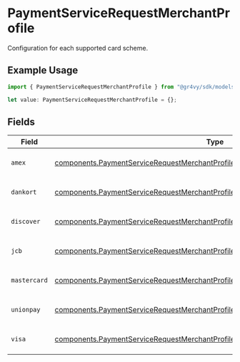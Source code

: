 # PaymentServiceRequestMerchantProfile

Configuration for each supported card scheme.

## Example Usage

```typescript
import { PaymentServiceRequestMerchantProfile } from "@gr4vy/sdk/models/components";

let value: PaymentServiceRequestMerchantProfile = {};
```

## Fields

| Field                                                                                                                                                                                        | Type                                                                                                                                                                                         | Required                                                                                                                                                                                     | Description                                                                                                                                                                                  |
| -------------------------------------------------------------------------------------------------------------------------------------------------------------------------------------------- | -------------------------------------------------------------------------------------------------------------------------------------------------------------------------------------------- | -------------------------------------------------------------------------------------------------------------------------------------------------------------------------------------------- | -------------------------------------------------------------------------------------------------------------------------------------------------------------------------------------------- |
| `amex`                                                                                                                                                                                       | [components.PaymentServiceRequestMerchantProfileSingleScheme](../../models/components/paymentservicerequestmerchantprofilesinglescheme.md)                                                   | :heavy_minus_sign:                                                                                                                                                                           | Merchant profile for Amex.                                                                                                                                                                   |
| `dankort`                                                                                                                                                                                    | [components.PaymentServiceRequestMerchantProfileMerchantProfileSingleScheme](../../models/components/paymentservicerequestmerchantprofilemerchantprofilesinglescheme.md)                     | :heavy_minus_sign:                                                                                                                                                                           | Merchant profile for Dankort.                                                                                                                                                                |
| `discover`                                                                                                                                                                                   | [components.PaymentServiceRequestMerchantProfileDiscoverMerchantProfileSingleScheme](../../models/components/paymentservicerequestmerchantprofilediscovermerchantprofilesinglescheme.md)     | :heavy_minus_sign:                                                                                                                                                                           | Merchant profile for Discover.                                                                                                                                                               |
| `jcb`                                                                                                                                                                                        | [components.PaymentServiceRequestMerchantProfileJcbMerchantProfileSingleScheme](../../models/components/paymentservicerequestmerchantprofilejcbmerchantprofilesinglescheme.md)               | :heavy_minus_sign:                                                                                                                                                                           | Merchant profile for JCB.                                                                                                                                                                    |
| `mastercard`                                                                                                                                                                                 | [components.PaymentServiceRequestMerchantProfileMastercardMerchantProfileSingleScheme](../../models/components/paymentservicerequestmerchantprofilemastercardmerchantprofilesinglescheme.md) | :heavy_minus_sign:                                                                                                                                                                           | Merchant profile for Mastercard.                                                                                                                                                             |
| `unionpay`                                                                                                                                                                                   | [components.PaymentServiceRequestMerchantProfileUnionpayMerchantProfileSingleScheme](../../models/components/paymentservicerequestmerchantprofileunionpaymerchantprofilesinglescheme.md)     | :heavy_minus_sign:                                                                                                                                                                           | Merchant profile for UnionPay.                                                                                                                                                               |
| `visa`                                                                                                                                                                                       | [components.PaymentServiceRequestMerchantProfileVisaMerchantProfileSingleScheme](../../models/components/paymentservicerequestmerchantprofilevisamerchantprofilesinglescheme.md)             | :heavy_minus_sign:                                                                                                                                                                           | Merchant profile for Visa.                                                                                                                                                                   |